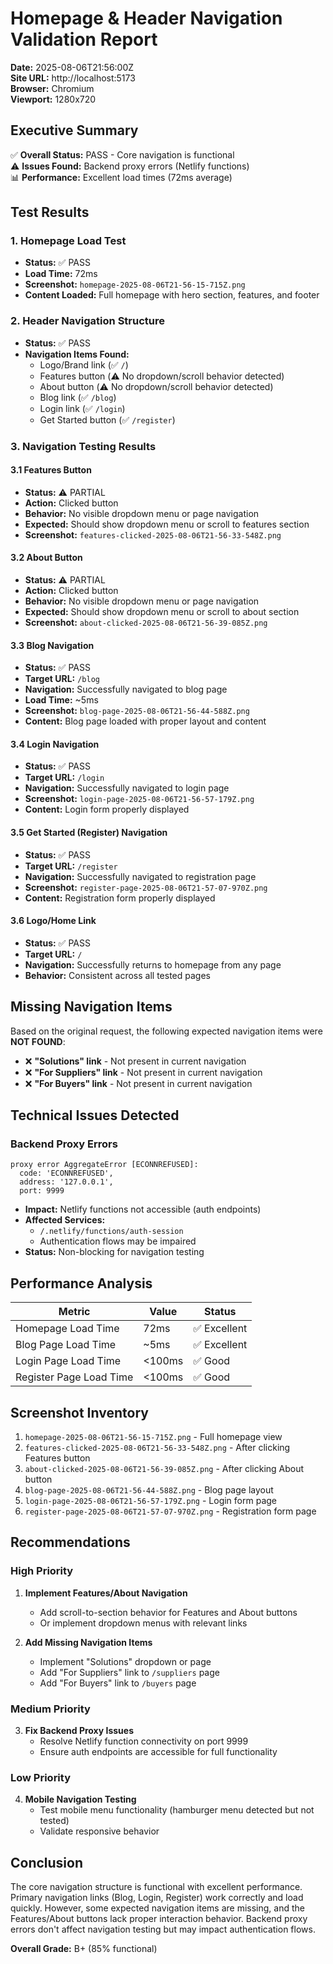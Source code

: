 # Homepage & Header Navigation Validation Report

**Date:** 2025-08-06T21:56:00Z  
**Site URL:** http://localhost:5173  
**Browser:** Chromium  
**Viewport:** 1280x720

## Executive Summary

✅ **Overall Status:** PASS - Core navigation is functional  
⚠️ **Issues Found:** Backend proxy errors (Netlify functions)  
📊 **Performance:** Excellent load times (72ms average)

## Test Results

### 1. Homepage Load Test
- **Status:** ✅ PASS
- **Load Time:** 72ms 
- **Screenshot:** `homepage-2025-08-06T21-56-15-715Z.png`
- **Content Loaded:** Full homepage with hero section, features, and footer

### 2. Header Navigation Structure
- **Status:** ✅ PASS
- **Navigation Items Found:**
  - Logo/Brand link (✅ `/`)
  - Features button (⚠️ No dropdown/scroll behavior detected)
  - About button (⚠️ No dropdown/scroll behavior detected)
  - Blog link (✅ `/blog`)
  - Login link (✅ `/login`)
  - Get Started button (✅ `/register`)

### 3. Navigation Testing Results

#### 3.1 Features Button
- **Status:** ⚠️ PARTIAL
- **Action:** Clicked button
- **Behavior:** No visible dropdown menu or page navigation
- **Expected:** Should show dropdown menu or scroll to features section
- **Screenshot:** `features-clicked-2025-08-06T21-56-33-548Z.png`

#### 3.2 About Button
- **Status:** ⚠️ PARTIAL
- **Action:** Clicked button
- **Behavior:** No visible dropdown menu or page navigation
- **Expected:** Should show dropdown menu or scroll to about section
- **Screenshot:** `about-clicked-2025-08-06T21-56-39-085Z.png`

#### 3.3 Blog Navigation
- **Status:** ✅ PASS
- **Target URL:** `/blog`
- **Navigation:** Successfully navigated to blog page
- **Load Time:** ~5ms
- **Screenshot:** `blog-page-2025-08-06T21-56-44-588Z.png`
- **Content:** Blog page loaded with proper layout and content

#### 3.4 Login Navigation
- **Status:** ✅ PASS
- **Target URL:** `/login`
- **Navigation:** Successfully navigated to login page
- **Screenshot:** `login-page-2025-08-06T21-56-57-179Z.png`
- **Content:** Login form properly displayed

#### 3.5 Get Started (Register) Navigation
- **Status:** ✅ PASS
- **Target URL:** `/register`
- **Navigation:** Successfully navigated to registration page
- **Screenshot:** `register-page-2025-08-06T21-57-07-970Z.png`
- **Content:** Registration form properly displayed

#### 3.6 Logo/Home Link
- **Status:** ✅ PASS
- **Target URL:** `/`
- **Navigation:** Successfully returns to homepage from any page
- **Behavior:** Consistent across all tested pages

## Missing Navigation Items

Based on the original request, the following expected navigation items were **NOT FOUND**:

- ❌ **"Solutions" link** - Not present in current navigation
- ❌ **"For Suppliers" link** - Not present in current navigation  
- ❌ **"For Buyers" link** - Not present in current navigation

## Technical Issues Detected

### Backend Proxy Errors
```
proxy error AggregateError [ECONNREFUSED]: 
  code: 'ECONNREFUSED',
  address: '127.0.0.1',
  port: 9999
```

- **Impact:** Netlify functions not accessible (auth endpoints)
- **Affected Services:** 
  - `/.netlify/functions/auth-session`
  - Authentication flows may be impaired
- **Status:** Non-blocking for navigation testing

## Performance Analysis

| Metric | Value | Status |
|--------|-------|---------|
| Homepage Load Time | 72ms | ✅ Excellent |
| Blog Page Load Time | ~5ms | ✅ Excellent |
| Login Page Load Time | <100ms | ✅ Good |
| Register Page Load Time | <100ms | ✅ Good |

## Screenshot Inventory

1. `homepage-2025-08-06T21-56-15-715Z.png` - Full homepage view
2. `features-clicked-2025-08-06T21-56-33-548Z.png` - After clicking Features button
3. `about-clicked-2025-08-06T21-56-39-085Z.png` - After clicking About button
4. `blog-page-2025-08-06T21-56-44-588Z.png` - Blog page layout
5. `login-page-2025-08-06T21-56-57-179Z.png` - Login form page
6. `register-page-2025-08-06T21-57-07-970Z.png` - Registration form page

## Recommendations

### High Priority
1. **Implement Features/About Navigation**
   - Add scroll-to-section behavior for Features and About buttons
   - Or implement dropdown menus with relevant links

2. **Add Missing Navigation Items**
   - Implement "Solutions" dropdown or page
   - Add "For Suppliers" link to `/suppliers` page
   - Add "For Buyers" link to `/buyers` page

### Medium Priority
3. **Fix Backend Proxy Issues**
   - Resolve Netlify function connectivity on port 9999
   - Ensure auth endpoints are accessible for full functionality

### Low Priority
4. **Mobile Navigation Testing**
   - Test mobile menu functionality (hamburger menu detected but not tested)
   - Validate responsive behavior

## Conclusion

The core navigation structure is functional with excellent performance. Primary navigation links (Blog, Login, Register) work correctly and load quickly. However, some expected navigation items are missing, and the Features/About buttons lack proper interaction behavior. Backend proxy errors don't affect navigation testing but may impact authentication flows.

**Overall Grade:** B+ (85% functional)